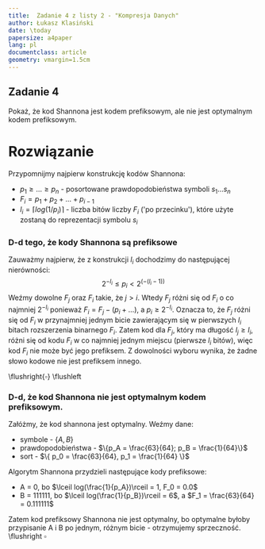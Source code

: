 ```yaml
---
title:  Zadanie 4 z listy 2 - "Kompresja Danych"
author: Łukasz Klasiński
date: \today
papersize: a4paper
lang: pl
documentclass: article
geometry: vmargin=1.5cm
---
```


## Zadanie 4
Pokaż, że kod Shannona jest kodem prefiksowym, ale nie jest optymalnym kodem prefiksowym.


# Rozwiązanie

Przypomnijmy najpierw konstrukcję kodów Shannona:

*  $p_1 \geq \dots \geq p_n$ - posortowane prawdopodobieństwa symboli $s_1 \dots s_n$
*  $F_i = p_1 + p_2 + \dots + p_{i-1}$
*  $l_i = \lceil log(1/p_i)\rceil$ - liczba bitów liczby $F_i$ ('po przecinku'), które użyte zostaną do reprezentacji symbolu $s_i$

### D-d tego, że kody Shannona są prefiksowe

Zauważmy najpierw, że z konstrukcji $l_i$ dochodzimy do następującej nierówności:
$$
2^{-l_i} \leq p_i < 2^{(-(l_i-1))}
$$
Weźmy dowolne $F_j$ oraz $F_i$ takie, że $j > i$. Wtedy $F_j$ różni się od $F_i$ o co najmniej $2^{-l_i}$ ponieważ $F_i = F_j - (p_i + \ldots)$, a $p_i \geq 2^{-l_i}$.
Oznacza to, że $F_j$ różni się od $F_i$ w przynajmniej jednym bicie zawierającym się w pierwszych $l_i$ bitach rozszerzenia binarnego $F_i$.
Zatem kod dla $F_j$, który ma długość $l_j \geq l_i$, różni się od kodu $F_i$ w co najmniej jednym miejscu (pierwsze $l_i$ bitów), więc kod $F_i$ nie może być jego prefiksem.
Z dowolności wyboru wynika, że żadne słowo kodowe nie jest prefiksem innego.

\flushright{$\square$}
\flushleft

###  D-d, że kod Shannona nie jest optymalnym kodem prefiksowym.

Załóżmy, że kod shannona jest optymalny. Weźmy dane:

*  symbole - $\{A, B\}$
*  prawdopodobieństwa - $\{p_A = \frac{63}{64}; p_B = \frac{1}{64}\}$
*  sort - $\{ p_0 = \frac{63}{64}, p_1 = \frac{1}{64} \}$

Algorytm Shannona przydzieli następujące kody prefiksowe:

*  A = 0, bo $\lceil log(\frac{1}{p_A})\rceil = 1, F_0 = 0.0$
*  B = 111111, bo $\lceil log(\frac{1}{p_B})\rceil = 6$, a $F_1 = \frac{63}{64} = 0.111111$

Zatem kod prefiksowy Shannona nie jest optymalny, bo optymalne byłoby przypisanie A i B po jednym, różnym bicie - otrzymujemy sprzeczność.
\flushright $\square$